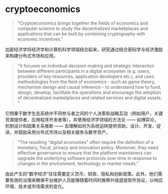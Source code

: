 # cryptoeconomics

> "Cryptoeconomics brings together the fields of economics and computer science to study the decentralized marketplaces and applications that can be built by combining cryptography with economic incentives."

加密经济学将经济学和计算机科学领域结合起来，研究通过结合密码学与经济激励来构建分布式市场和应用。

> "It focuses on individual decision-making and strategic interaction between different participants in a digital ecosystem (e.g. users, providers of key resources, application developers etc.), and uses methodologies from the field of economics - such as game theory, mechanism design and causal inference - to understand how to fund, design, develop, facilitate the operations and encourage the adoption of decentralized marketplaces and related services and digital assets. "

它侧重于数字生态系统中不同参与者之间的个人决策和战略互动（例如用户，关键资源提供者，应用程序开发者等），并使用经济学领域的方法论 —— 如博弈论，机制设计和因果关系推断 —— 去理解如何为系统运转提供资助、设计、开发、促进，并鼓励采用分布式市场以及相关服务与数字资产。

> "The resulting "digital economies" often require the definition of a monetary, fiscal, privacy and innovation policy. Moreover, they need effective governance to ensure that the platform maintainers can upgrade the underlying software protocols over time in response to changes in the environment, technology or market needs."

由此产生的“数字经济”往往需要定义货币、财政、隐私和创新政策。此外，他们需要有效的治理来确保平台维护人员能够随着时间的推移升级底层软件协议，以响应环境、技术或市场需求的变化。
